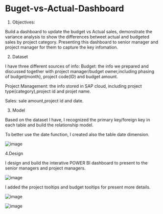 # Buget-vs-Actual-Dashboard

1. Objectives:

Build a dashboard to update the budget vs Actual sales, demonstrate the variance analysis to show the differences betweet actual and budgeted sales by project category.
Presenting this dashboard to senior manager and project manager for them to capture the key infomation.

2. Dataset

I have three different sources of info:
Budget: the info we prepared and discussed together with project manager/budget owner,including phasing of budget(month), project code(ID) and budget amount.

Project Management: the info stored in SAP cloud, including project type(category),project id and projet name.

Sales: sale amount,project id and date.

3. Model

Based on the dataset I have, I recognized the primary key/foreign key in each table and build the relationship model.

To better use the date function, I created also the table date dimension.

![image](https://user-images.githubusercontent.com/129491801/232889878-5fff55c3-aced-49bf-93d1-db917f4f03c6.png)


4.Design

I design and build the interative POWER BI dashboard to present to the senior managers and project managers.

![image](https://user-images.githubusercontent.com/129491801/232890099-7177272e-d02f-4cb5-a2df-3f5d298b2894.png)


I added the project tooltips and budget tooltips for present more details.

![image](https://user-images.githubusercontent.com/129491801/232890387-f7a4c7ce-818e-4937-8012-ebf35a61240b.png)


![image](https://user-images.githubusercontent.com/129491801/232890435-22fb3c87-333a-4aa6-a640-bbfe66de6e6e.png)


